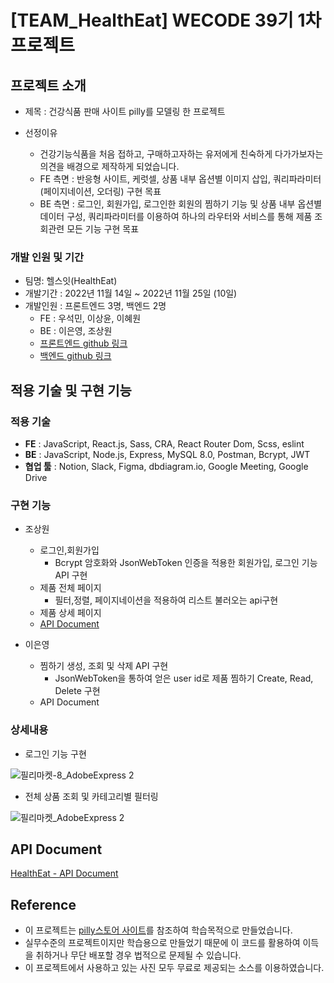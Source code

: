 # [TEAM_HealthEat] WECODE 39기 1차 프로젝트

## 프로젝트 소개

- 제목 : 건강식품 판매 사이트 pilly를 모델링 한 프로젝트

- 선정이유
  - 건강기능식품을 처음 접하고, 구매하고자하는 유저에게 친숙하게 다가가보자는 의견을 배경으로 제작하게 되었습니다.
  - FE 측면 : 반응형 사이트, 케럿셀, 상품 내부 옵션별 이미지 삽입, 쿼리파라미터(페이지네이션, 오더링) 구현 목표
  - BE 측면 : 로그인, 회원가입, 로그인한 회원의 찜하기 기능 및 상품 내부 옵션별 데이터 구성, 쿼리파라미터를 이용하여 하나의 라우터와 서비스를 통해 제품 조회관련 모든 기능 구현 목표

### 개발 인원 및 기간

- 팀명: 헬스잇(HealthEat)
- 개발기간 : 2022년 11월 14일 ~ 2022년 11월 25일 (10일)
- 개발인원 : 프론트엔드 3명, 백엔드 2명
    - FE : 우석민, 이상윤, 이혜원
    - BE : 이은영, 조상원
    - [프론트엔드 github 링크](https://github.com/wecode-bootcamp-korea/39-1st-HealthEat-frontend)
    - [백엔드 github 링크](https://github.com/wecode-bootcamp-korea/39-1st-HealthEat-backend)

## 적용 기술 및 구현 기능



### 적용 기술

- **FE** : JavaScript, React.js, Sass, CRA, React Router Dom, Scss, eslint
- **BE** : JavaScript, Node.js, Express, MySQL 8.0, Postman, Bcrypt, JWT
- **협업 툴** : Notion, Slack, Figma, dbdiagram.io, Google Meeting, Google Drive

### 구현 기능

- 조상원
    - 로그인,회원가입
        - Bcrypt 암호화와 JsonWebToken 인증을 적용한 회원가입, 로그인 기능 API 구현
    - 제품 전체 페이지
        - 필터,정렬, 페이지네이션을 적용하여 리스트 불러오는 api구현
    - 제품 상세 페이지
    - [API Document](https://documenter.getpostman.com/view/24101709/2s8YmUMzja)
      
- 이은영
    - 찜하기 생성, 조회 및 삭제 API 구현
        - JsonWebToken을 통하여 얻은 user id로 제품 찜하기 Create, Read, Delete 구현
    - API Document

### 상세내용

- 로그인 기능 구현

![필리마켓-8_AdobeExpress 2](https://user-images.githubusercontent.com/107943132/205479515-147f9bcf-78df-4b69-a19a-9eabb34b533b.GIF)

- 전체 상품 조회 및 카테고리별 필터링

![필리마켓_AdobeExpress 2](https://user-images.githubusercontent.com/107943132/205479523-8f42e79f-fb17-43f5-ad47-24ea0ed755b3.GIF)


## API Document

[HealthEat - API Document](https://documenter.getpostman.com/view/24101709/2s8YmUMzja)

## Reference

- 이 프로젝트는 [pilly스토어 사이트](https://pilly.kr/store)를 참조하여 학습목적으로 만들었습니다.
- 실무수준의 프로젝트이지만 학습용으로 만들었기 때문에 이 코드를 활용하여 이득을 취하거나 무단 배포할 경우 법적으로 문제될 수 있습니다.
- 이 프로젝트에서 사용하고 있는 사진 모두 무료로 제공되는 소스를 이용하였습니다.
